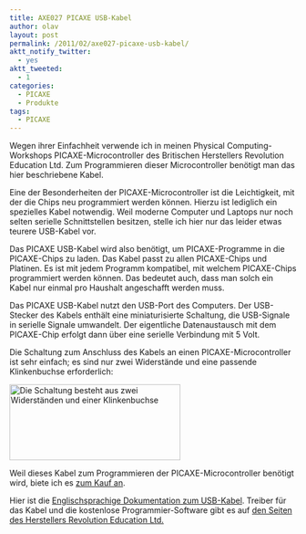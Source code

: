 ```yaml
---
title: AXE027 PICAXE USB-Kabel
author: olav
layout: post
permalink: /2011/02/axe027-picaxe-usb-kabel/
aktt_notify_twitter:
  - yes
aktt_tweeted:
  - 1
categories:
  - PICAXE
  - Produkte
tags:
  - PICAXE
---
```

Wegen ihrer Einfachheit verwende ich in meinen Physical Computing-Workshops PICAXE-Microcontroller des Britischen Herstellers Revolution Education Ltd. Zum Programmieren dieser Microcontroller benötigt man das hier beschriebene Kabel.

Eine der Besonderheiten der PICAXE-Microcontroller ist die Leichtigkeit, mit der die Chips neu programmiert werden können. Hierzu ist lediglich ein spezielles Kabel notwendig. Weil moderne Computer und Laptops nur noch selten serielle Schnittstellen besitzen, stelle ich hier nur das leider etwas teurere USB-Kabel vor. 

Das PICAXE USB-Kabel wird also benötigt, um PICAXE-Programme in die PICAXE-Chips zu laden. Das Kabel passt zu allen PICAXE-Chips und Platinen. Es ist mit jedem Programm kompatibel, mit welchem PICAXE-Chips programmiert werden können. Das bedeutet auch, dass man solch ein Kabel nur einmal pro Haushalt angeschafft werden muss.

Das PICAXE USB-Kabel nutzt den USB-Port des Computers. Der USB-Stecker des Kabels enthält eine miniaturisierte Schaltung, die USB-Signale in serielle Signale umwandelt. Der eigentliche Datenaustausch mit dem PICAXE-Chip erfolgt dann über eine serielle Verbindung mit 5 Volt. 

Die Schaltung zum Anschluss des Kabels an einen PICAXE-Microcontroller ist sehr einfach; es sind nur zwei Widerstände und eine passende Klinkenbuchse erforderlich:

<a href="http://tinkerthon.de/wp-content/uploads/2011/02/Bildschirmfoto-2010-05-26-um-09.52.35.png" rel="lightbox[412]" title="Schaltung zum Programmieren von PICAXE-Chips"><img src="http://tinkerthon.de/wp-content/uploads/2011/02/Bildschirmfoto-2010-05-26-um-09.52.35-300x133.png" alt="Die Schaltung besteht aus zwei Widerständen und einer Klinkenbuchse" title="Schaltung zum Programmieren von PICAXE-Chips" width="300" height="133" class="alignright size-medium wp-image-414" /></a>

Weil dieses Kabel zum Programmieren der PICAXE-Microcontroller benötigt wird, biete ich es [zum Kauf an][1]. 

Hier ist die [Englischsprachige Dokumentation zum USB-Kabel][2]. Treiber für das Kabel und die kostenlose Programmier-Software gibt es auf [den Seiten des Herstellers Revolution Education Ltd.][3]

 [1]: http://de.dawanda.com/product/16757814-AXE027-PICAXE-USBKabel
 [2]: http://tinkerthon.de/wp-content/uploads/2011/02/axe027_usbcable.pdf
 [3]: http://www.rev-ed.co.uk/picaxe/software.htm